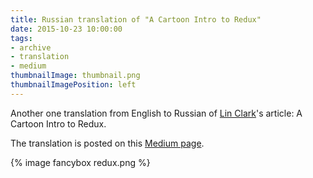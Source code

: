 ```yaml
---
title: Russian translation of "A Cartoon Intro to Redux"
date: 2015-10-23 10:00:00
tags:
- archive
- translation
- medium
thumbnailImage: thumbnail.png
thumbnailImagePosition: left
---
```


Another one translation from English to Russian of [Lin Clark](https://twitter.com/linclark)'s article: A Cartoon Intro to Redux.
<!-- more -->
The translation is posted on this [Medium page](https://medium.com/russian/a-cartoon-intro-to-redux-e2108896f7e6).

{% image fancybox redux.png %}

